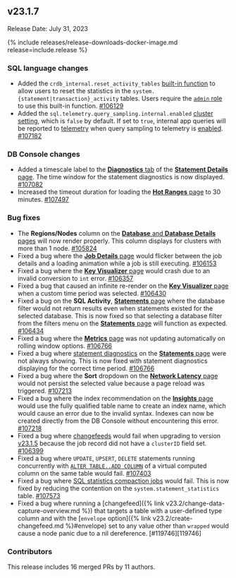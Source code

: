 ## v23.1.7

Release Date: July 31, 2023

{% include releases/release-downloads-docker-image.md release=include.release %}


<h3 id="v23-1-0-beta-2-sql-language-changes">SQL language changes</h3>

- Added the `crdb_internal.reset_activity_tables` [built-in function](https://www.cockroachlabs.com/docs/v23.1/functions-and-operators) to allow users to reset the statistics in the `system.{statement|transaction}_activity` tables. Users require the [`admin` role](https://www.cockroachlabs.com/docs/v23.1/security-reference/authorization#admin-role) to use this built-in function. [#106129][#106129]
- Added the `sql.telemetry.query_sampling.internal.enabled` [cluster setting](https://www.cockroachlabs.com/docs/v23.1/cluster-settings), which is `false` by default. If set to `true`, internal app queries will be reported to [telemetry](https://www.cockroachlabs.com/docs/v23.1/logging#telemetry) when query sampling to telemetry is [enabled](https://www.cockroachlabs.com/docs/v23.1/configure-logs). [#107182][#107182]

<h3 id="v23-1-4-db-console-changes">DB Console changes</h3>

- Added a timescale label to the [**Diagnostics** tab](https://www.cockroachlabs.com/docs/v23.1/ui-statements-page#diagnostics) of the [**Statement Details** page](https://www.cockroachlabs.com/docs/v23.1/ui-statements-page). The time window for the statement diagnostics is now displayed. [#107082][#107082]
- Increased the timeout duration for loading the [**Hot Ranges** page](https://www.cockroachlabs.com/docs/v23.1/ui-hot-ranges-page) to 30 minutes. [#107497][#107497]

<h3 id="v23-1-6-bug-fixes">Bug fixes</h3>

- The **Regions/Nodes** column on the [**Database** and **Database Details** pages](https://www.cockroachlabs.com/docs/v23.1/ui-databases-page) will now render properly. This column displays for clusters with more than 1 node. [#105824][#105824]
- Fixed a bug where the [**Job Details** page](https://www.cockroachlabs.com/docs/v23.1/ui-jobs-page#job-details) would flicker between the job details and a loading animation while a job is still executing. [#106153][#106153]
- Fixed a bug where the [**Key Visualizer** page](https://www.cockroachlabs.com/docs/v23.1/ui-key-visualizer) would crash due to an invalid conversion to `int` error. [#106357][#106357]
- Fixed a bug that caused an infinite re-render on the [**Key Visualizer** page](https://www.cockroachlabs.com/docs/v23.1/ui-key-visualizer) when a custom time period was selected. [#106430][#106430]
- Fixed a bug on the **SQL Activity**, [**Statements** page](https://www.cockroachlabs.com/docs/v23.1/ui-statements-page) where the database filter would not return results even when statements existed for the selected database. This is now fixed so that selecting a database filter from the filters menu on the [**Statements** page](https://www.cockroachlabs.com/docs/v23.1/ui-statements-page) will function as expected. [#106434][#106434]
- Fixed a bug where the [**Metrics** page](https://www.cockroachlabs.com/docs/v23.1/ui-overview-dashboard) was not updating automatically on rolling window options. [#106766][#106766]
- Fixed a bug where [statement diagnostics](https://www.cockroachlabs.com/docs/v23.1/ui-statements-page#diagnostics) on the [**Statements** page](https://www.cockroachlabs.com/docs/v23.1/ui-statements-page) were not always showing. This is now fixed with statement diagnostics displaying for the correct time period. [#106766][#106766]
- Fixed a bug where the **Sort** dropdown on the [**Network Latency** page](https://www.cockroachlabs.com/docs/v23.1/ui-network-latency-page) would not persist the selected value because a page reload was triggered. [#107213][#107213]
- Fixed a bug where the index recommendation on the [**Insights** page](https://www.cockroachlabs.com/docs/v23.1/ui-insights-page) would use the fully qualified table name to create an index name, which would cause an error due to the invalid syntax. Indexes can now be created directly from the DB Console without encountering this error. [#107218][#107218]
- Fixed a bug where [changefeeds](https://www.cockroachlabs.com/docs/v23.1/change-data-capture-overview) would fail when upgrading to version [v23.1.5](#v23-1-5) because the job record did not have a `clusterID` field set. [#106399][#106399]
- Fixed a bug where `UPDATE`, `UPSERT`, `DELETE` statements running concurrently with [`ALTER TABLE..ADD COLUMN`](https://www.cockroachlabs.com/docs/v23.1/alter-table#add-column) of a virtual computed column on the same table would fail. [#107403][#107403]
- Fixed a bug where [SQL statistics compaction jobs](https://www.cockroachlabs.com/docs/v23.1/show-jobs#show-automatic-jobs) would fail. This is now fixed by reducing the contention on the `system.statement_statistics` table. [#107573][#107573]
- Fixed a bug where running a [changefeed]({% link v23.2/change-data-capture-overview.md %}) that targets a table with a user-defined type column and with the [`envelope` option]({% link v23.2/create-changefeed.md %}#envelope) set to any value other than `wrapped` would cause a node panic due to a nil dereference. [#119746][119746]

<div class="release-note-contributors" markdown="1">

<h3 id="v23-1-7-contributors">Contributors</h3>

This release includes 16 merged PRs by 11 authors.

</div>

[#105824]: https://github.com/cockroachdb/cockroach/pull/105824
[#105947]: https://github.com/cockroachdb/cockroach/pull/105947
[#106129]: https://github.com/cockroachdb/cockroach/pull/106129
[#106153]: https://github.com/cockroachdb/cockroach/pull/106153
[#106357]: https://github.com/cockroachdb/cockroach/pull/106357
[#106434]: https://github.com/cockroachdb/cockroach/pull/106434
[#106430]: https://github.com/cockroachdb/cockroach/pull/106430
[#106766]: https://github.com/cockroachdb/cockroach/pull/106766
[#107082]: https://github.com/cockroachdb/cockroach/pull/107082
[#107182]: https://github.com/cockroachdb/cockroach/pull/107182
[#107213]: https://github.com/cockroachdb/cockroach/pull/107213
[#107218]: https://github.com/cockroachdb/cockroach/pull/107213
[#106399]: https://github.com/cockroachdb/cockroach/pull/106399
[#107403]: https://github.com/cockroachdb/cockroach/pull/107403
[#107497]: https://github.com/cockroachdb/cockroach/pull/107497
[#107573]: https://github.com/cockroachdb/cockroach/pull/107573
[#119746]: https://github.com/cockroachdb/cockroach/pull/119746
